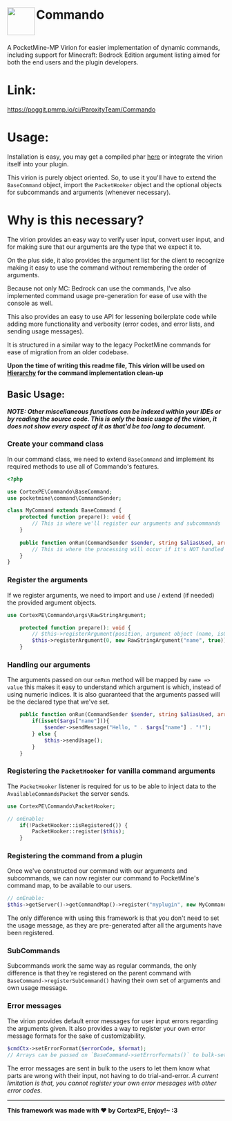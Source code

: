 <h1>Commando<img src="https://raw.githubusercontent.com/CortexPE/Commando/master/commando.png" height="64" width="64" align="left"></h1>
<br />

A PocketMine-MP Virion for easier implementation of dynamic commands, including support for Minecraft: Bedrock Edition argument listing aimed for both the end users and the plugin developers.

# Link:
https://poggit.pmmp.io/ci/ParoxityTeam/Commando

# Usage:
Installation is easy, you may get a compiled phar [here](https://poggit.pmmp.io/ci/CortexPE/Commando/~) or integrate the virion itself into your plugin.

This virion is purely object oriented. So, to use it you'll have to extend the `BaseCommand` object, import the `PacketHooker` object and the optional objects for subcommands and arguments (whenever necessary).

# Why is this necessary?
The virion provides an easy way to verify user input, convert user input, and for making sure that our arguments are the type that we expect it to.

On the plus side, it also provides the argument list for the client to recognize making it easy to use the command without remembering the order of arguments.

Because not only MC: Bedrock can use the commands, I've also implemented command usage pre-generation for ease of use with the console as well.

This also provides an easy to use API for lessening boilerplate code while adding more functionality and verbosity (error codes, and error lists, and sending usage messages).

It is structured in a similar way to the legacy PocketMine commands for ease of migration from an older codebase.

**Upon the time of writing this readme file, This virion will be used on [Hierarchy](https://github.com/CortexPE/Hierarchy) for the command implementation clean-up**

## Basic Usage:

***NOTE: Other miscellaneous functions can be indexed within your IDEs or by reading the source code. This is only the basic usage of the virion, it does not show every aspect of it as that'd be too long to document.***

### Create your command class
In our command class, we need to extend `BaseCommand` and implement its required methods to use all of Commando's features.
```php
<?php

use CortexPE\Commando\BaseCommand;
use pocketmine\command\CommandSender;

class MyCommand extends BaseCommand {
	protected function prepare(): void {
		// This is where we'll register our arguments and subcommands
	}
	
	public function onRun(CommandSender $sender, string $aliasUsed, array $args): void {
		// This is where the processing will occur if it's NOT handled by other subcommands
	}
}
```

### Register the arguments
If we register arguments, we need to import and use / extend (if needed) the provided argument objects.
```php
use CortexPE\Commando\args\RawStringArgument;

	protected function prepare(): void {
		// $this->registerArgument(position, argument object (name, isOptional));
		$this->registerArgument(0, new RawStringArgument("name", true));
	}
```

### Handling our arguments
The arguments passed on our `onRun` method will be mapped by `name => value` this makes it easy to understand which argument is which, instead of using numeric indices. It is also guaranteed that the arguments passed will be the declared type that we've set.
```php
	public function onRun(CommandSender $sender, string $aliasUsed, array $args): void {
		if(isset($args["name"])){
			$sender->sendMessage("Hello, " . $args["name"] . "!");
		} else {
			$this->sendUsage();
		}
	}
```

### Registering the `PacketHooker` for vanilla command arguments
The `PacketHooker` listener is required for us to be able to inject data to the `AvailableCommandsPacket` the server sends.
```php
use CortexPE\Commando\PacketHooker;

// onEnable:
	if(!PacketHooker::isRegistered()) {
		PacketHooker::register($this);
	}
```

### Registering the command from a plugin
Once we've constructed our command with our arguments and subcommands, we can now register our command to PocketMine's command map, to be available to our users.
```php
// onEnable:
$this->getServer()->getCommandMap()->register("myplugin", new MyCommand($this, "greet", "Make the server greet you!"));
```
The only difference with using this framework is that you don't need to set the usage message, as they are pre-generated after all the arguments have been registered.

### SubCommands
Subcommands work the same way as regular commands, the only difference is that they're registered on the parent command with `BaseCommand->registerSubCommand()` having their own set of arguments and own usage message.

### Error messages
The virion provides default error messages for user input errors regarding the arguments given. It also provides a way to register your own error message formats for the sake of customizability.
```php
$cmdCtx->setErrorFormat($errorCode, $format);
// Arrays can be passed on `BaseCommand->setErrorFormats()` to bulk-set other error messages
```
The error messages are sent in bulk to the users to let them know what parts are wrong with their input, not having to do trial-and-error.
*A current limitation is that, you cannot register your own error messages with other error codes.*

-----
**This framework was made with :heart: by CortexPE, Enjoy!~ :3**
